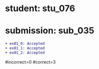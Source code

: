 # student: stu_076
# submission: sub_035

```diff
+ ex01_0: Accepted
+ ex01_1: Accepted
+ ex01_2: Accepted
```
#incorrect=0
#correct=3

